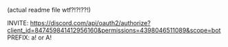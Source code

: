 (actual readme file wtf?!?!??!)

INVITE: https://discord.com/api/oauth2/authorize?client_id=847459841412956160&permissions=4398046511089&scope=bot
PREFIX: a! or A!
